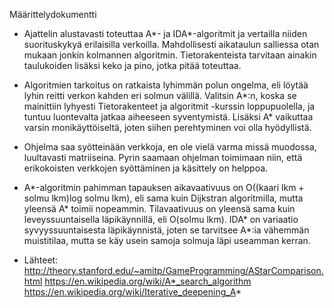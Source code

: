Määrittelydokumentti

* Ajattelin alustavasti toteuttaa A*- ja IDA*-algoritmit ja vertailla niiden suorituskykyä erilaisilla verkoilla. Mahdollisesti aikataulun salliessa otan mukaan jonkin kolmannen algoritmin. Tietorakenteista tarvitaan ainakin taulukoiden lisäksi keko ja pino, jotka pitää toteuttaa. 

* Algoritmien tarkoitus on ratkaista lyhimmän polun ongelma, eli löytää lyhin reitti verkon kahden eri solmun välillä. Valitsin A*:n, koska se mainittiin lyhyesti Tietorakenteet ja algoritmit -kurssin loppupuolella, ja tuntuu luontevalta jatkaa aiheeseen syventymistä. Lisäksi A* vaikuttaa varsin monikäyttöiseltä, joten siihen perehtyminen voi olla hyödyllistä.

* Ohjelma saa syötteinään verkkoja, en ole vielä varma missä muodossa, luultavasti matriiseina. Pyrin saamaan ohjelman toimimaan niin, että erikokoisten verkkojen syöttäminen ja käsittely on helppoa. 

* A*-algoritmin pahimman tapauksen aikavaativuus on O((kaari lkm  + solmu lkm)log solmu lkm), eli sama kuin Dijkstran algoritmilla, mutta yleensä A* toimii nopeammin. Tilavaativuus on yleensä sama kuin leveyssuuntaisella läpikäynnillä, eli O(solmu lkm). IDA* on variaatio syvyyssuuntaisesta läpikäynnistä, joten se tarvitsee A*:ia vähemmän muistitilaa, mutta se käy usein samoja solmuja läpi useamman kerran. 

* Lähteet:
http://theory.stanford.edu/~amitp/GameProgramming/AStarComparison.html
https://en.wikipedia.org/wiki/A*_search_algorithm
https://en.wikipedia.org/wiki/Iterative_deepening_A*   



